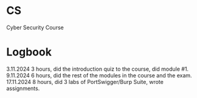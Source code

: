 # CS
Cyber Security Course
# Logbook
3.11.2024 3 hours, did the introduction quiz to the course, did module #1.
9.11.2024 6 hours, did the rest of the modules in the course and the exam.
17.11.2024 8 hours, did 3 labs of PortSwigger/Burp Suite, wrote assignments.
